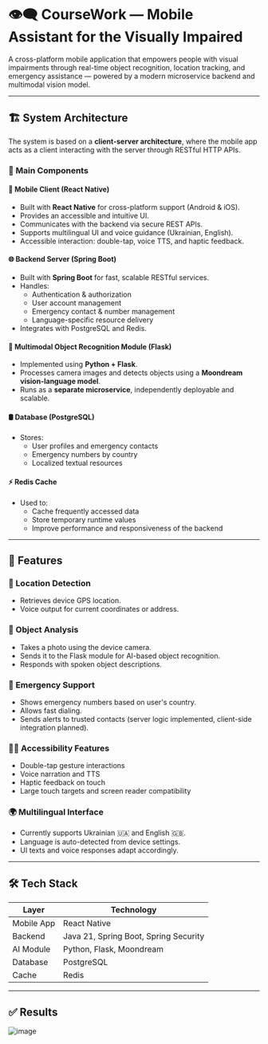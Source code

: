 # 👁️‍🗨️ CourseWork — Mobile Assistant for the Visually Impaired

A cross-platform mobile application that empowers people with visual impairments through real-time object recognition, location tracking, and emergency assistance — powered by a modern microservice backend and multimodal vision model.

---

## 🏗️ System Architecture

The system is based on a **client-server architecture**, where the mobile app acts as a client interacting with the server through RESTful HTTP APIs.

### 🔧 Main Components

#### 📱 Mobile Client (React Native)
- Built with **React Native** for cross-platform support (Android & iOS).
- Provides an accessible and intuitive UI.
- Communicates with the backend via secure REST APIs.
- Supports multilingual UI and voice guidance (Ukrainian, English).
- Accessible interaction: double-tap, voice TTS, and haptic feedback.

#### 🌐 Backend Server (Spring Boot)
- Built with **Spring Boot** for fast, scalable RESTful services.
- Handles:
  - Authentication & authorization
  - User account management
  - Emergency contact & number management
  - Language-specific resource delivery
- Integrates with PostgreSQL and Redis.

#### 🧠 Multimodal Object Recognition Module (Flask)
- Implemented using **Python + Flask**.
- Processes camera images and detects objects using a **Moondream vision-language model**.
- Runs as a **separate microservice**, independently deployable and scalable.

#### 🛢️ Database (PostgreSQL)
- Stores:
  - User profiles and emergency contacts
  - Emergency numbers by country
  - Localized textual resources

#### ⚡ Redis Cache
- Used to:
  - Cache frequently accessed data
  - Store temporary runtime values
  - Improve performance and responsiveness of the backend

---

## 📌 Features

### 📍 Location Detection
- Retrieves device GPS location.
- Voice output for current coordinates or address.

### 🧠 Object Analysis
- Takes a photo using the device camera.
- Sends it to the Flask module for AI-based object recognition.
- Responds with spoken object descriptions.

### 🚨 Emergency Support
- Shows emergency numbers based on user's country.
- Allows fast dialing.
- Sends alerts to trusted contacts (server logic implemented, client-side integration planned).

### 🧑‍🦯 Accessibility Features
- Double-tap gesture interactions
- Voice narration and TTS
- Haptic feedback on touch
- Large touch targets and screen reader compatibility

### 🌍 Multilingual Interface
- Currently supports Ukrainian 🇺🇦 and English 🇬🇧.
- Language is auto-detected from device settings.
- UI texts and voice responses adapt accordingly.

---

## 🛠️ Tech Stack

| Layer      | Technology                     |
|------------|---------------------------------|
| Mobile App | React Native                    |
| Backend    | Java 21, Spring Boot, Spring Security |
| AI Module  | Python, Flask, Moondream     |
| Database   | PostgreSQL                      |
| Cache      | Redis                           |

---

## ✅ Results
![image](https://github.com/user-attachments/assets/7b662de5-6000-41ec-8a28-2e048c17c310)



